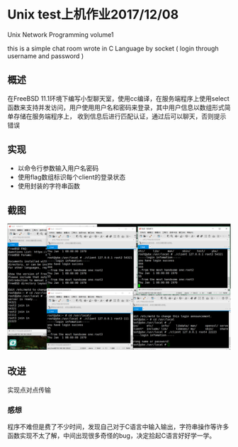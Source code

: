 # Unix test上机作业2017/12/08
Unix Network Programming volume1

this is a simple chat room wrote in C Language by socket ( login through username and password )

## 概述
在FreeBSD 11.1环境下编写小型聊天室，使用cc编译，在服务端程序上使用select函数来支持并发访问，用户使用用户名和密码来登录，其中用户信息以数组形式简单存储在服务端程序上，
收到信息后进行匹配认证，通过后可以聊天，否则提示错误

## 实现
- 以命令行参数输入用户名密码
- 使用flag数组标识每个client的登录状态
- 使用封装的字符串函数

## 截图

![](screenshot.png)

## 改进
实现点对点传输

### 感想
程序不难但是费了不少时间，发现自己对于C语言中输入输出，字符串操作等许多函数实现不太了解，中间出现很多奇怪的bug，决定拾起C语言好好学一学。
